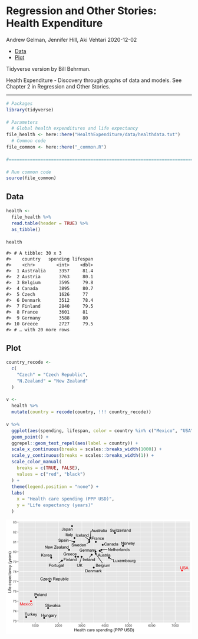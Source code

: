 Regression and Other Stories: Health Expenditure
================
Andrew Gelman, Jennifer Hill, Aki Vehtari
2020-12-02

-   [Data](#data)
-   [Plot](#plot)

Tidyverse version by Bill Behrman.

Health Expenditure - Discovery through graphs of data and models. See
Chapter 2 in Regression and Other Stories.

------------------------------------------------------------------------

``` r
# Packages
library(tidyverse)

# Parameters
  # Global health expenditures and life expectancy
file_health <- here::here("HealthExpenditure/data/healthdata.txt")
  # Common code
file_common <- here::here("_common.R")
  
#===============================================================================

# Run common code
source(file_common)
```

## Data

``` r
health <- 
  file_health %>% 
  read.table(header = TRUE) %>% 
  as_tibble()

health
```

    #> # A tibble: 30 x 3
    #>    country   spending lifespan
    #>    <chr>        <int>    <dbl>
    #>  1 Australia     3357     81.4
    #>  2 Austria       3763     80.1
    #>  3 Belgium       3595     79.8
    #>  4 Canada        3895     80.7
    #>  5 Czech         1626     77  
    #>  6 Denmark       3512     78.4
    #>  7 Finland       2840     79.5
    #>  8 France        3601     81  
    #>  9 Germany       3588     80  
    #> 10 Greece        2727     79.5
    #> # … with 20 more rows

## Plot

``` r
country_recode <- 
  c(
    "Czech" = "Czech Republic",
    "N.Zealand" = "New Zealand"
  )

v <- 
  health %>% 
  mutate(country = recode(country, !!! country_recode))

v %>% 
  ggplot(aes(spending, lifespan, color = country %in% c("Mexico", "USA"))) +
  geom_point() +
  ggrepel::geom_text_repel(aes(label = country)) +
  scale_x_continuous(breaks = scales::breaks_width(1000)) +
  scale_y_continuous(breaks = scales::breaks_width(1)) +
  scale_color_manual(
    breaks = c(TRUE, FALSE),
    values = c("red", "black")
  ) +
  theme(legend.position = "none") +
  labs(
    x = "Health care spending (PPP USD)",
    y = "Life expectancy (years)"
  )
```

<img src="healthexpenditure_tv_files/figure-gfm/unnamed-chunk-3-1.png" style="display: block; margin: auto;" />

